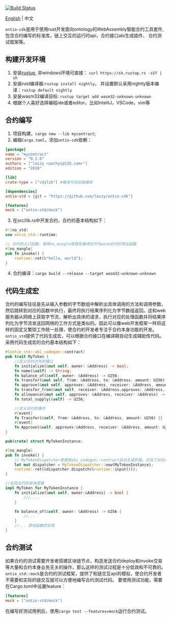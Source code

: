 [![Build Status](https://travis-ci.com/laizy/ontio-cdk.svg?branch=master)](https://travis-ci.com/laizy/ontio-cdk)

[English](README_EN.md) | 中文

`ontio-cdk`是用于使用rust开发面向ontology的WebAssembly智能合约工具套件, 包含合约编写的标准库，链上交互的运行时api，合约接口abi生成插件，
合约测试框架等。

## 构建开发环境
1. 安装[rustup](https://rustup.rs/), 非windows环境可直接： `curl https://sh.rustup.rs -sSf | sh`
2. 安装rust编译器:`rustup install nightly`， 并设置默认采用nightly版本编译：`rustup default nightly`
3. 安装wasm32编译目标: `rustup target add wasm32-unknown-unknown`
4. 根据个人喜好选择编程ide或者editor，比如IntelliJ，VSCode，vim等

## 合约编写
1. 项目构建，`cargo new --lib mycontract`;
2. 编辑`Cargo.toml`，添加`ontio-cdk`依赖：
```toml
[package]
name = "mycontract"
version = "0.1.0"
authors = ["laizy <aochyi@126.com>"]
edition = "2018"

[lib]
crate-type = ["cdylib"] #编译为动态链接库

[dependencies]
ontio-std = {git = "https://github.com/laizy/ontio-cdk"}

[features]
mock = ["ontio-std/mock"]
```
3. 在src/lib.rs中开发合约，合约的基本结构如下：
```rust
#![no_std]
use ontio_std::runtime;

// 合约的入口函数，使用no_mangle使其在编译后作为wasm合约的导出函数
#[no_mangle]
pub fn invoke() {
    runtime::ret(b"hello, world");
}
```
4. 合约编译：`cargo build --release --target wasm32-unknown-unknown`

## 代码生成宏
合约的编写往往是先从输入参数的字节数组中解析出具体调用的方法和调用参数，然后跳转到对应的函数中执行，最终将执行结果序列化为字节数组返回。这和web服务器从网络上获取字节流，解析出具体的请求，执行对应的处理函数并将结果序列化为字节流发送回网络的工作方式是类似的。因此可以像web开发框架一样将这样的固定又繁琐工作统一处理，使合约的开发者专注于合约本身功能的开发。`ontio_std`提供了代码生成宏，可以根据合约接口在编译期自动生成辅助性代码。采用代码生成宏的合约基本结构如下：
```rust
#[ontio_std::abi_codegen::contract]
pub trait MyToken {
    //定义合约对外的接口
    fn initialize(&mut self, owner: &Address) -> bool;
    fn name(&self) -> String;
    fn balance_of(&self, owner: &Address) -> U256;
    fn transfer(&mut self, from: &Address, to: &Address, amount: U256) -> bool;
    fn approve(&mut self, approves: &Address, receiver: &Address, amount:U256) -> bool;
    fn transfer_from(&mut self, receiver: &Address,approves: &Address, amount:U256) -> bool;
    fn allowance(&mut self, approves: &Address, receiver: &Address) -> U256;
    fn total_supply(&self) -> U256;

    //定义合约的事件
    #[event]
    fn Transfer(&self, from: &Address, to: &Address, amount: U256) {}
    #[event]
    fn Approve(&self, approves:&Address, receiver: &Address, amount: U256) {}
}

pub(crate) struct MyTokenInstance;

#[no_mangle]
pub fn invoke() {
    // MyTokenDispatcher是使用abi_codegen::contract自动生成的类，实现了对合约请求的自动派发和结果的序列化操作
    let mut dispatcher = MyTokenDispatcher::new(MyTokenInstance);
    runtime::ret(&dispatcher.dispatch(&runtime::input()));
}

//实现合约的具体逻辑
impl MyToken for MyTokenInstance {
    fn initialize(&mut self, owner:&Address) -> bool {
        ///....
    }

    fn balance_of(&self, owner: &Address) -> U256 {
        //...
    }
    //... 其他函数的实现
}
```
## 合约测试
如果合约的测试需要开发者搭建区块链节点，构造发送合约deploy和invoke交易等大量和合约本身业务无关的操作，那么这样的测试过程是十分低效和不可靠的。`ontio_std::mock`是合约的测试框架，提供了和链交互api的模拟，使合约开发者不需要和实际的链交互就可以方便地编写合约测试代码。
要使用测试功能，需要在Cargo.toml中设置feature：
```toml
[features]
mock = ["ontio-std/mock"]
```
在编写好测试用例后，使用`cargo test --features=mock`运行合约测试。
